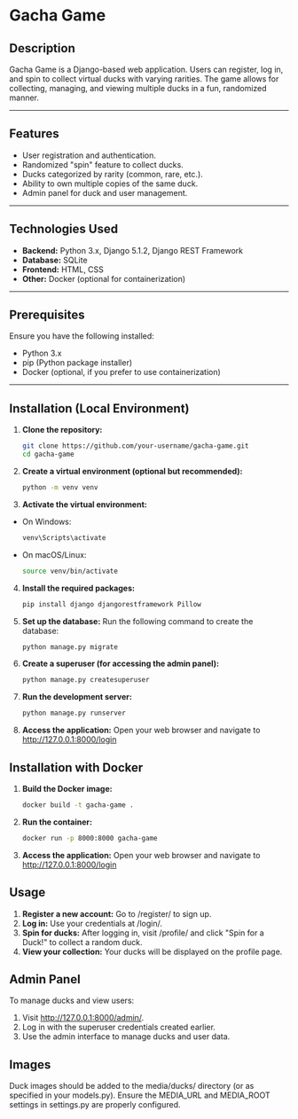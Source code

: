 # **Gacha Game**

## **Description**

Gacha Game is a Django-based web application. Users can register, log in, and spin to collect virtual ducks with varying rarities. The game allows for collecting, managing, and viewing multiple ducks in a fun, randomized manner.

---

## **Features**

- User registration and authentication.
- Randomized "spin" feature to collect ducks.
- Ducks categorized by rarity (common, rare, etc.).
- Ability to own multiple copies of the same duck.
- Admin panel for duck and user management.

---

## **Technologies Used**

- **Backend:** Python 3.x, Django 5.1.2, Django REST Framework
- **Database:** SQLite
- **Frontend:** HTML, CSS
- **Other:** Docker (optional for containerization)

---

## **Prerequisites**

Ensure you have the following installed:

- Python 3.x
- pip (Python package installer)
- Docker (optional, if you prefer to use containerization)

---

## **Installation (Local Environment)**

1. **Clone the repository:**

   ```bash
   git clone https://github.com/your-username/gacha-game.git
   cd gacha-game

2. **Create a virtual environment (optional but recommended):**

   ```bash
   python -m venv venv

3. **Activate the virtual environment:**

- On Windows:
   ```bash
   venv\Scripts\activate
   
- On macOS/Linux:
   ```bash
   source venv/bin/activate
   
4. **Install the required packages:**

   ```bash
   pip install django djangorestframework Pillow

5. **Set up the database:**
   Run the following command to create the database:

   ```bash
   python manage.py migrate

6. **Create a superuser (for accessing the admin panel):**

   ```bash
   python manage.py createsuperuser

7. **Run the development server:**

   ```bash
   python manage.py runserver


8. **Access the application:**
Open your web browser and navigate to http://127.0.0.1:8000/login



## **Installation with Docker**

1. **Build the Docker image:**

   ```bash
   docker build -t gacha-game .

2. **Run the container:**

   ```bash
   docker run -p 8000:8000 gacha-game

8. **Access the application:**
Open your web browser and navigate to http://127.0.0.1:8000/login

## **Usage**

1. **Register a new account:** Go to /register/ to sign up.
2. **Log in:** Use your credentials at /login/.
3. **Spin for ducks:** After logging in, visit /profile/ and click "Spin for a Duck!" to collect a random duck.
4. **View your collection:** Your ducks will be displayed on the profile page.

## **Admin Panel**

To manage ducks and view users:

1. Visit http://127.0.0.1:8000/admin/.
2. Log in with the superuser credentials created earlier.
3. Use the admin interface to manage ducks and user data.

## **Images**

Duck images should be added to the media/ducks/ directory (or as specified in your models.py).
Ensure the MEDIA_URL and MEDIA_ROOT settings in settings.py are properly configured.
